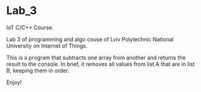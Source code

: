 # Lab_3
IoT C/C++ Course.

Lab 3 of programming and algo couse of Lviv Polytechnic National University on Internet of Things.

This is a program that subtracts one array from another and returns the result to the console.
In brief, it removes all values from list A that are in list B, keeping them in order.

Enjoy!
